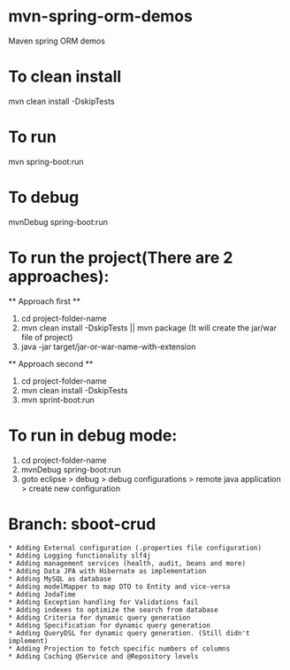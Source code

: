 # mvn-spring-orm-demos
Maven spring ORM demos

# To clean install
mvn clean install -DskipTests

# To run
mvn spring-boot:run

# To debug
mvnDebug spring-boot:run

# To run the project(There are 2 approaches):
   ** Approach first **
   1. cd project-folder-name
   2. mvn clean install -DskipTests   || mvn package	(It will create the jar/war file of project)
   3. java -jar target/jar-or-war-name-with-extension
    	
   ** Approach second **
   1. cd project-folder-name
   2. mvn clean install -DskipTests
   3. mvn sprint-boot:run
   
# To run in debug mode:
   1. cd project-folder-name
   2. mvnDebug spring-boot:run
   3. goto eclipse > debug > debug configurations > remote java application > create new configuration
   
# Branch: sboot-crud
	* Adding External configuration (.properties file configuration)
	* Adding Logging functionality slf4j
	* Adding management services (health, audit, beans and more)
	* Adding Data JPA with Hibernate as implementation
	* Adding MySQL as database
	* Adding modelMapper to map DTO to Entity and vice-versa
	* Adding JodaTime
	* Adding Exception handling for Validations fail
	* Adding indexes to optimize the search from database
	* Adding Criteria for dynamic query generation
	* Adding Specification for dynamic query generation
	* Adding QueryDSL for dynamic query generation. (Still didn't implement)
	* Adding Projection to fetch specific numbers of columns
	* Adding Caching @Service and @Repository levels